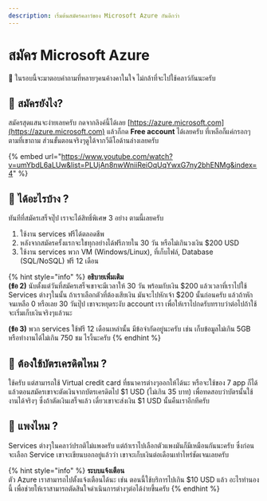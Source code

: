 ```yaml
---
description: เริ่มต้นสมัครคลาว์ของ Microsoft Azure กันดีกว่า
---
```


# สมัคร Microsoft Azure

💬 ในรอบนี้จะมาตอบคำถามที่หลายๆคนค้างคาในใจ ไม่กล้าที่จะไปใช้คลาว์กันนะครับ

## 🤔 สมัครยังไง?

สมัครสุดแสนจะง่ายเลยครับ กดจากลิงค์นี้ได้เลย [https://azure.microsoft.com](https://azure.microsoft.com) แล้วก็กด **Free account** ได้เลยครับ ที่เหลือก็แค่กรอกๆตามที่เขาถาม ส่วนขั้นตอนจริงๆดูได้จากวีดีโอด้านล่างเลยครับ

{% embed url="https://www.youtube.com/watch?v=umYbdL6aLUw&list=PLUjAn8nwWniiReiOqUqYwxG7ny2bhENMg&index=4" %}

## 🤔 ได้อะไรบ้าง ?

ทันทีที่สมัครเสร็จปุ๊ป เราจะได้สิทธิ์พิเศษ 3 อย่าง ตามนี้เลยครับ

1. ใช้งาน services ฟรีได้ตลอดชีพ
2. หลังจากสมัครครั้งแรกจะใชทุกอย่างได้ฟรีภายใน 30 วัน หรือไม่เกินวงเงิน $200 USD
3. ใช้งาน services พวก VM \(Windows/Linux\), ที่เก็บไฟล์, Database \(SQL/NoSQL\) ฟรี 12 เดือน

{% hint style="info" %}
**อธิบายเพิ่มเติม**  
**\(ข้อ 2\)** นับตั้งแต่วันที่สมัครเสร็จเขาจะมีเวลาให้ 30 วัน พร้อมกับเงิน $200 แล้วเวลาที่เราไปใช้ Services ต่างๆในนั้น ถ้าเราเลือกตัวที่ต้องเสียเงิน มันจะไปหักเจ้า $200 นั้นก่อนครับ แล้วถ้าหักจนเหลือ 0 หรือเลย 30 วันปุ๊ป เขาจะหยุดระงับ account เรา เพื่อให้เราไปกดรับทราบว่าต่อไปถ้าใช้จะเริ่มเก็บเงินจริงๆแล้วนะ

**\(ข้อ 3\)** พวก services ใช้ฟรี 12 เดือนเหล่านั้น มีข้อจำกัดอยู่นะครับ เช่น เก็บข้อมูลไม่เกิน 5GB หรือทำงานได้ไม่เกิน 750 ชม ไรงี้นะครับ
{% endhint %}

## 🤔 ต้องใช้บัตรเครดิตไหม ?

ใช้ครับ แต่สามารถใช้ Virtual credit card ที่ธนาคารต่างๆออกให้ได้นะ หรือจะใช้ของ 7 app ก็ได้ แล้วตอนสมัครเขาจะตัดเงินจากบัตรเครดิตไป $1 USD \(ไม่เกิน 35 บาท\) เพื่อทดสอบว่าบัตรนั้นใช้งานได้จริงๆ ซึ่งถ้าตัดเงินเสร็จแล้ว เดี๋ยวเขาจะส่งเงิน $1 USD นั้นคืนเราอีกทีครับ

## 🤔 แพงไหม ?

Services ต่างๆในคลาว์ปรกติไม่แพงครับ แต่ถ้าเราไปเลือกตัวแพงมันก็มีเหมือนกันนะครับ ซึ่งก่อนจะเลือก Service เขาจะเขียนบอกอยู่แล้วว่า เขาจะเก็บเงินต่อเดือนเท่าไหร่ชัดเจนเลยครับ

{% hint style="info" %}
**ระบบแจ้งเตือน**  
ตัว Azure เราสามารถไปตั้งแจ้งเตือนได้นะ เช่น ตอนนี้ใช้บริการไปเกิน $10 USD แล้ว อะไรทำนองนี้ เพื่อช่วยให้เราสามารถตัดสินใจดำเนินการต่างๆต่อได้ง่ายขึ้นครับ
{% endhint %}

